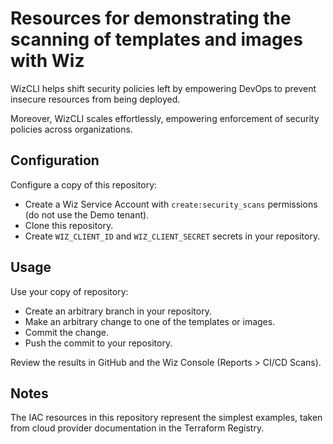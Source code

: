 # Resources for demonstrating the scanning of templates and images with Wiz

WizCLI helps shift security policies left by empowering DevOps to prevent insecure resources from being deployed.

Moreover, WizCLI scales effortlessly, empowering enforcement of security policies across organizations.

## Configuration

Configure a copy of this repository:

* Create a Wiz Service Account with `create:security_scans` permissions (do not use the Demo tenant).
* Clone this repository.
* Create `WIZ_CLIENT_ID` and `WIZ_CLIENT_SECRET` secrets in your repository.

## Usage

Use your copy of repository:

* Create an arbitrary branch in your repository.
* Make an arbitrary change to one of the templates or images.
* Commit the change.
* Push the commit to your repository.

Review the results in GitHub and the Wiz Console (Reports > CI/CD Scans).

## Notes

The IAC resources in this repository represent the simplest examples, taken from cloud provider documentation in the Terraform Registry.